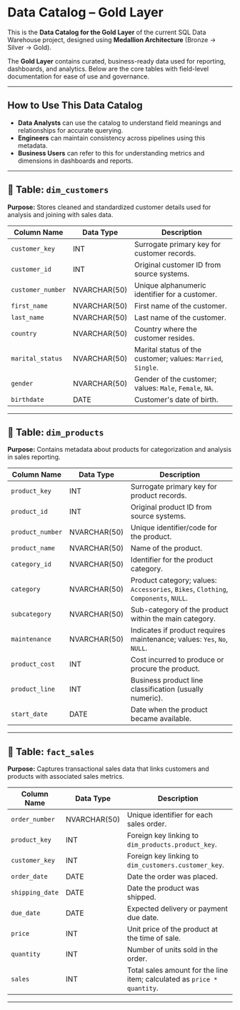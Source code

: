 # Data Catalog – Gold Layer

This is the **Data Catalog for the Gold Layer** of the current SQL Data Warehouse project, designed using **Medallion Architecture** (Bronze → Silver → Gold).

The **Gold Layer** contains curated, business-ready data used for reporting, dashboards, and analytics. Below are the core tables with field-level documentation for ease of use and governance.

---

## How to Use This Data Catalog

- **Data Analysts** can use the catalog to understand field meanings and relationships for accurate querying.  
- **Engineers** can maintain consistency across pipelines using this metadata.  
- **Business Users** can refer to this for understanding metrics and dimensions in dashboards and reports.  

---

## 📂 Table: `dim_customers`

**Purpose:** Stores cleaned and standardized customer details used for analysis and joining with sales data.

| **Column Name**   | **Data Type** | **Description**                                              |
| ----------------- | ------------- | ------------------------------------------------------------ |
| `customer_key`    | INT           | Surrogate primary key for customer records.                  |
| `customer_id`     | INT           | Original customer ID from source systems.                    |
| `customer_number` | NVARCHAR(50)  | Unique alphanumeric identifier for a customer.               |
| `first_name`      | NVARCHAR(50)  | First name of the customer.                                  |
| `last_name`       | NVARCHAR(50)  | Last name of the customer.                                   |
| `country`         | NVARCHAR(50)  | Country where the customer resides.                          |
| `marital_status`  | NVARCHAR(50)  | Marital status of the customer; values: `Married`, `Single`. |
| `gender`          | NVARCHAR(50)  | Gender of the customer; values: `Male`, `Female`, `NA`.      |
| `birthdate`       | DATE          | Customer's date of birth.                                    |

---

## 📂 Table: `dim_products`

**Purpose:** Contains metadata about products for categorization and analysis in sales reporting.

| **Column Name**  | **Data Type** | **Description**                                                                     |
| ---------------- | ------------- | ----------------------------------------------------------------------------------- |
| `product_key`    | INT           | Surrogate primary key for product records.                                          |
| `product_id`     | INT           | Original product ID from source systems.                                            |
| `product_number` | NVARCHAR(50)  | Unique identifier/code for the product.                                             |
| `product_name`   | NVARCHAR(50)  | Name of the product.                                                                |
| `category_id`    | NVARCHAR(50)  | Identifier for the product category.                                                |
| `category`       | NVARCHAR(50)  | Product category; values: `Accessories`, `Bikes`, `Clothing`, `Components`, `NULL`. |
| `subcategory`    | NVARCHAR(50)  | Sub-category of the product within the main category.                               |
| `maintenance`    | NVARCHAR(50)  | Indicates if product requires maintenance; values: `Yes`, `No`, `NULL`.            |
| `product_cost`   | INT           | Cost incurred to produce or procure the product.                                    |
| `product_line`   | INT           | Business product line classification (usually numeric).                             |
| `start_date`     | DATE          | Date when the product became available.                                             |

---

## 📂 Table: `fact_sales`

**Purpose:** Captures transactional sales data that links customers and products with associated sales metrics.

| **Column Name** | **Data Type** | **Description**                                                         |
| --------------- | ------------- | ----------------------------------------------------------------------- |
| `order_number`  | NVARCHAR(50)  | Unique identifier for each sales order.                                 |
| `product_key`   | INT           | Foreign key linking to `dim_products.product_key`.                      |
| `customer_key`  | INT           | Foreign key linking to `dim_customers.customer_key`.                    |
| `order_date`    | DATE          | Date the order was placed.                                              |
| `shipping_date` | DATE          | Date the product was shipped.                                           |
| `due_date`      | DATE          | Expected delivery or payment due date.                                  |
| `price`         | INT           | Unit price of the product at the time of sale.                          |
| `quantity`      | INT           | Number of units sold in the order.                                      |
| `sales`         | INT           | Total sales amount for the line item; calculated as `price * quantity`. |

---
